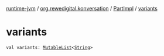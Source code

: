 [runtime-jvm](../../index.md) / [org.rewedigital.konversation](../index.md) / [PartImpl](index.md) / [variants](./variants.md)

# variants

`val variants: `[`MutableList`](https://kotlinlang.org/api/latest/jvm/stdlib/kotlin.collections/-mutable-list/index.html)`<`[`String`](https://kotlinlang.org/api/latest/jvm/stdlib/kotlin/-string/index.html)`>`